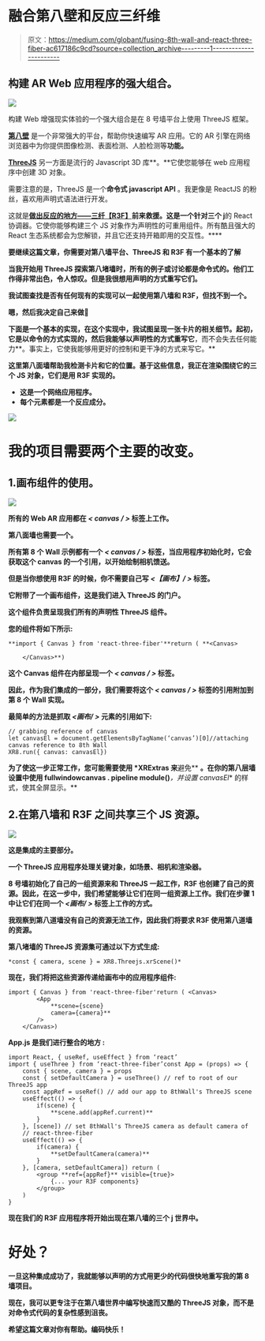 # 融合第八壁和反应三纤维

> 原文：<https://medium.com/globant/fusing-8th-wall-and-react-three-fiber-ac617186c9cd?source=collection_archive---------1----------------------->

## 构建 AR Web 应用程序的强大组合。

![](img/3757fd2bb8c15d8916a7e13fb81aaffd.png)

构建 Web 增强现实体验的一个强大组合是在 8 号墙平台上使用 ThreeJS 框架。

[**第八壁**](https://www.8thwall.com/docs/web/) 是一个非常强大的平台，帮助你快速编写 AR 应用。它的 AR 引擎在网络浏览器中为你提供图像检测、表面检测、人脸检测等**功能。**

[**ThreeJS**](https://github.com/mrdoob/three.js/) 另一方面是流行的 Javascript 3D 库**。**它使您能够在 web 应用程序中创建 3D 对象。

需要注意的是，ThreeJS 是一个**命令式 javascript API** 。我更像是 ReactJS 的粉丝，喜欢用声明式语法进行开发。

这就是[**做出反应的地方——三纤【R3F】**](https://github.com/react-spring/react-three-fiber)**前来救援。这是一个针对三个 j**的 React 协调器。它使你能够构建三个 JS 对象作为声明性的可重用组件。所有酷且强大的 React 生态系统都会为您解锁，并且它还支持开箱即用的交互性。****

**要继续这篇文章，你需要对第八墙平台、ThreeJS 和 R3F 有一个基本的了解**

**当我开始用 ThreeJS 探索第八堵墙时，所有的例子或讨论都是命令式的。他们工作得非常出色，令人惊叹。但是我很想用声明的方式重写它们。**

**我试图查找是否有任何现有的实现可以一起使用第八墙和 R3F，但找不到一个。**

**嗯，然后我决定自己来做🚀**

**下面是一个基本的实现，在这个实现中，我试图呈现一张卡片的相关细节。起初，它是以命令的方式实现的，然后我能够以声明性的方式重写它**，而不会失去任何能力**。事实上，它使我能够用更好的控制和更干净的方式来写它。**

**这里第八面墙帮助我检测卡片和它的位置。基于这些信息，我正在渲染围绕它的三个 JS 对象，它们是用 R3F 实现的。**

*   **这是一个网络应用程序。**
*   **每个元素都是一个反应成分。**

**![](img/43b16e33398a4df6f71d1b815bc36e20.png)**

# **我的项目需要两个主要的改变。**

## **1.画布组件的使用。**

**![](img/c0eff78a91b2dc48d0d8dcceb9c39355.png)**

**所有的 Web AR 应用都在 *< canvas / >* 标签上工作。**

**第八面墙也需要一个。**

**所有第 8 个 Wall 示例都有一个 *< canvas / >* 标签，当应用程序初始化时，它会获取这个 canvas 的一个引用，以开始绘制相机馈送。**

****但是当你想使用 R3F 的时候，你不需要自己写 *<【画布】/ >* 标签。****

**它附带了一个画布组件，这是我们进入 ThreeJS 的门户。**

**这个组件负责呈现我们所有的声明性 ThreeJS 组件。**

**您的组件将如下所示:**

```
**import { Canvas } from 'react-three-fiber'**return ( **<Canvas>

    </Canvas>**)
```

****这个 Canvas 组件在内部呈现一个 *< canvas / >* 标签。****

**因此，作为我们集成的一部分，我们需要将这个 *< canvas / >* 标签的引用附加到第 8 个 Wall 实现。**

**最简单的方法是抓取 *<画布/ >* 元素的引用如下:**

```
// grabbing reference of canvas
let canvasEl = document.getElementsByTagName(‘canvas’)[0]//attaching canvas reference to 8th Wall
XR8.run({ canvas: canvasEl})
```

**为了使这一步正常工作，您可能需要使用 *XRExtras 来**避免** **。在你的第八层墙设置中使用 fullwindowcanvas . pipeline module()***，并**设置 canvasEl** 的样式，使其全屏显示。**

## **2.在第八墙和 R3F 之间共享三个 JS 资源。**

**![](img/2636a3975895212dde3a2dc1f493f261.png)**

**这是集成的主要部分。**

**一个 ThreeJS 应用程序处理关键对象，如场景、相机和渲染器。**

**8 号墙初始化了自己的一组资源来和 ThreeJS 一起工作，R3F 也创建了自己的资源。因此，在这一步中，我们希望能够让它们在同一组资源上工作。我们在步骤 1 中让它们在同一个 *<画布/ >* 标签上工作的方式。**

**我观察到第八道墙没有自己的资源无法工作，因此我们将要求 R3F 使用第八道墙的资源。**

**第八堵墙的 ThreeJS 资源集可通过以下方式生成:**

```
*const { camera, scene } = XR8.Threejs.xrScene()*
```

**现在，我们将把这些资源传递给画布中的应用程序组件:**

```
import { Canvas } from 'react-three-fiber'return ( <Canvas>
        <App
            **scene={scene}
            camera={camera}**
        />
    </Canvas>)
```

****App.js** 是我们进行整合的地方 **:****

```
import React, { useRef, useEffect } from ‘react’
import { useThree } from ‘react-three-fiber’const App = (props) => {
    const { scene, camera } = props
    const { setDefaultCamera } = useThree() // ref to root of our ThreeJS app
    const appRef = useRef() // add our app to 8thWall's ThreeJS scene
    useEffect(() => {
        if(scene) {
            **scene.add(appRef.current)**
        }
    }, [scene]) // set 8thWall's ThreeJS camera as default camera of 
    // react-three-fiber
    useEffect(() => {
        if(camera) {
            **setDefaultCamera(camera)**
        }
    }, [camera, setDefaultCamera]) return (
        <group **ref={appRef}** visible={true}>
            {... your R3F components}
        </group>
    )
}
```

**现在我们的 R3F 应用程序将开始出现在第八墙的三个 j 世界中。**

# **好处？**

**一旦这种集成成功了，我就能够以声明的方式用更少的代码很快地重写我的第 8 墙项目。**

**现在，我可以更专注于在第八墙世界中编写快速而又酷的 ThreeJS 对象，而不是对命令式代码的复杂性感到沮丧。**

**希望这篇文章对你有帮助。编码快乐！**